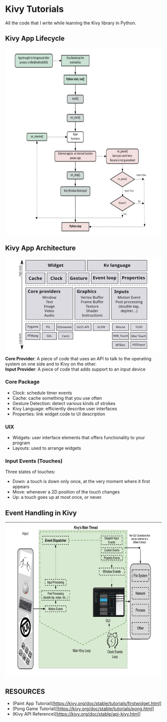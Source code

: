 # Kivy Tutorials
All the code that I write while learning the Kivy library in Python.

## Kivy App Lifecycle
<img src="kivy-lifecycle.jpg" height=600px>

## Kivy App Architecture
<img src='kivy-architecture.jpg' width=500px height=300px>
<br>

**Core Provider**:
A piece of code that uses an API to talk to the operating system on one side and to Kivy on the other.<br>
**Input Provider**:
A piece of code that adds support to an input device

### Core Package
  - Clock: schedule timer events
  - Cache: cache something that you use often
  - Gesture Detection: detect various kinds of strokes
  - Kivy Language: efficiently describe user interfaces
  - Properties: link widget code to UI description

### UIX
  - Widgets: user interface elements that offers functionality to your program
  - Layouts: used to arrange widgets

### Input Events (Touches)
Three states of touches:
  - Down: a touch is down only once, at the very moment where it first appears
  - Move: whenever a 2D position of the touch changes
  - Up: a touch goes up at most once, or never.

## Event Handling in Kivy
<img src="event-handling.jpg" width=800px height=500px>

## RESOURCES
  - (Paint App Tutorial)[https://kivy.org/doc/stable/tutorials/firstwidget.html]
  - (Pong Game Tutorial)[https://kivy.org/doc/stable/tutorials/pong.html]
  - (Kivy API Reference)[https://kivy.org/doc/stable/api-kivy.html]
